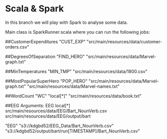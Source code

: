 # Scala & Spark
In this branch we will play with Spark to analyse some data. 

Main class is SparkRunner.scala where you can run the following jobs:

##CustomerExpenditures
"CUST_EXP" "src/main/resources/data/customer-orders.csv"

##DegreesOfSeparation
"FIND_HERO"  "src/main/resources/data/Marvel-graph.txt"

##MinTemperatures
"MIN_TMP"  "src/main/resources/data/1800.csv"

##MostPopularSuperHero
"POP_HERO"  "src/main/resources/data/Marvel-graph.txt" "src/main/resources/data/Marvel-names.txt"


##WordCount
"WC" "local[*]" "src/main/resources/data/book.txt"

##EEG
Arguments:
EEG local[*] src/main/resources/data/EEG/Bart_NounVerb.csv src/main/resources/data/EEG/output/bart

"EEG" "s3://kdgbd52/EEG_Data/Bart_NounVerb.csv" "s3://kdgbd52/output/bart/run[TIMESTAMP]/Bart_NounVerb.csv"



